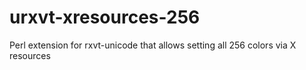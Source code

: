 # urxvt-xresources-256
Perl extension for rxvt-unicode that allows setting all 256 colors via X resources
